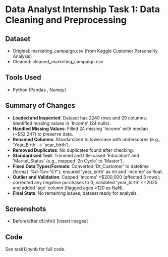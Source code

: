 # Data Analyst Internship Task 1: Data Cleaning and Preprocessing

## Dataset
- Original: marketing_campaign.csv (from Kaggle Customer Personality Analysis)
- Cleaned: cleaned_marketing_campaign.csv

## Tools Used
- Python (Pandas , Numpy)

## Summary of Changes
- **Loaded and Inspected**: Dataset has 2240 rows and 29 columns; identified missing values in 'Income' (24 nulls).
- **Handled Missing Values**: Filled 24 missing 'Income' with median (~$52,247) to preserve data.
- **Renamed Columns**: Standardized to lowercase with underscores (e.g., 'Year_Birth' -> 'year_birth').
- **Removed Duplicates**: No duplicates found after checking.
- **Standardized Text**: Trimmed and title-cased 'Education' and 'Marital_Status' (e.g., mapped '2n Cycle' to 'Master').
- **Fixed Data Types/Formats**: Converted 'Dt_Customer' to datetime (format '%d-%m-%Y'); ensured 'year_birth' as int and 'income' as float.
- **Outlier and Validation**: Capped 'Income' >$200,000 (affected 3 rows); corrected any negative purchases to 0; validated 'year_birth' <=2025 and added 'age' column (flagged ages >120 as NaN).
- **Final Stats**: No remaining issues; dataset ready for analysis.

## Screenshots
- Before/after df.info() [insert images]

## Code
See task1.ipynb for full code.
